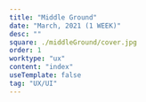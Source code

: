 ```yaml
---
title: "Middle Ground" 
date: "March, 2021 (1 WEEK)"
desc: ""
square: ./middleGround/cover.jpg
order: 1
worktype: "ux"
content: "index"
useTemplate: false
tag: "UX/UI"
---
```


<style>

 


</style>

